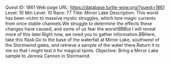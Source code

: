 Quest ID: 1861
Web page URL: https://database.turtle-wow.org/?quest=1861
Level: 10
Min Level: 10
Race: 77
Title: Mirror Lake
Description: This world has been victim to massive mystic struggles, which tore magic currents from once stable channels.We struggle to determine the effects these changes have caused, and some of us fear the worst!$B$BBut I will reveal more of this later.Right now, we need you to gather information.$B$BHere, take this flask.Go to the base of the waterfall at Mirror Lake, southwest of the Stormwind gates, and retrieve a sample of the water there.Return it to me so that I might test it for magical taints.
Objective: Bring a Mirror Lake sample to Jennea Cannon in Stormwind.
